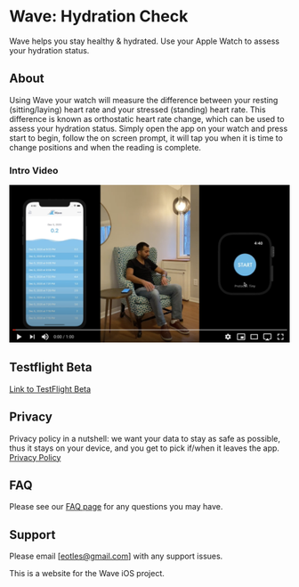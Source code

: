 # Wave: Hydration Check

Wave helps you stay healthy & hydrated. Use your Apple Watch to assess your hydration status.


## About
Using Wave your watch will measure the difference between your resting (sitting/laying) heart rate and your stressed (standing) heart rate. This difference is known as orthostatic heart rate change, which can be used to assess your hydration status. Simply open the app on your watch and press start to begin, follow the on screen prompt, it will tap you when it is time to change positions and when the reading is complete.
### Intro Video
[![Wave Intro](Wave_Intro_Thumbnail.png)](https://youtu.be/lZIYXQqtuIQ "Wave Intro - Click to Watch!")

## Testflight Beta
[Link to TestFlight Beta](https://testflight.apple.com/join/mCKVOM2u)

## Privacy
Privacy policy in a nutshell: we want your data to stay as safe as possible, thus it stays on your device, and you get to pick if/when it leaves the app.
[Privacy Policy](Privacy_Policy.md)

## FAQ
Please see our [FAQ page](FAQ.md) for any questions you may have.


## Support
Please email [eotles@gmail.com] with any support issues.

This is a website for the Wave iOS project.
